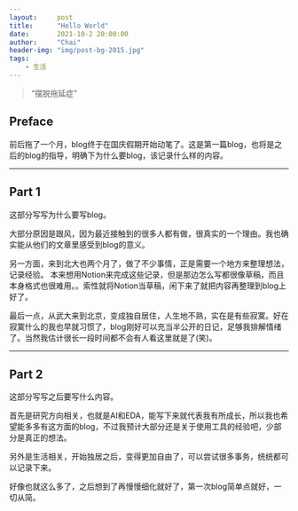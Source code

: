 ```yaml
---
layout:     post
title:      "Hello World"
date:       2021-10-2 20:00:00
author:     "Chai"
header-img: "img/post-bg-2015.jpg"
tags:
    - 生活
---
```


> “摆脱拖延症”


## Preface
前后拖了一个月，blog终于在国庆假期开始动笔了。这是第一篇blog，也将是之后的blog的指导，明确下为什么要blog，该记录什么样的内容。

---

## Part 1 
这部分写写为什么要写blog。

大部分原因是跟风，因为最近接触到的很多人都有做，很真实的一个理由。我也确实能从他们的文章里感受到blog的意义。

另一方面，来到北大也两个月了，做了不少事情，正是需要一个地方来整理想法，记录经验。 本来想用Notion来完成这些记录，但是那边怎么写都很像草稿，而且本身格式也很难用。。索性就将Notion当草稿，闲下来了就把内容再整理到blog上好了。

最后一点，从武大来到北京，变成独自居住，人生地不熟，实在是有些寂寞。好在寂寞什么的我也早就习惯了，blog刚好可以充当半公开的日记，足够我排解情绪了。当然我估计很长一段时间都不会有人看这里就是了(笑)。



---

## Part 2
这部分写写之后要写什么内容。

首先是研究方向相关，也就是AI和EDA，能写下来就代表我有所成长，所以我也希望能多多有这方面的blog，不过我预计大部分还是关于使用工具的经验吧，少部分是真正的想法。

另外是生活相关，开始独居之后，变得更加自由了，可以尝试很多事务，统统都可以记录下来。

好像也就这么多了，之后想到了再慢慢细化就好了，第一次blog简单点就好，一切从简。

